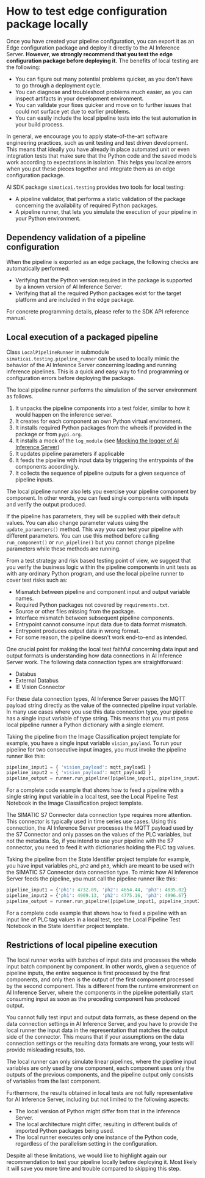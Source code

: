 # How to test edge configuration package locally

​Once you have created your pipeline configuration, you can export it as an Edge configuration package and deploy it directly to the AI Inference Server.
**However, we strongly recommend that you test the edge configuration package before deploying it.**
The benefits of local testing are the following:

- You can figure out many potential problems quicker, as you don't have to go through a deployment cycle.
- You can diagnose and troubleshoot problems much easier, as you can inspect artifacts in your development environment.
- You can validate your fixes quicker and move on to further issues that could not surface yet due to earlier problems.
- You can easily include the local pipeline tests into the test automation in your build process.

In general, we encourage you to apply state-of-the-art software engineering practices, such as unit testing and test driven development.
This means that ideally you have already in place automated unit or even integration tests that make sure that the Python code and the
saved models work according to expectations in isolation. This helps you localize errors when you put these pieces together and integrate them as an edge configuration package.

AI SDK package `simaticai.testing` provides two tools for local testing:

- A pipeline validator, that performs a static validation of the package concerning the availability of required
  Python packages.
- A pipeline runner, that lets you simulate the execution of your pipeline in your Python environment.

## Dependency validation of a pipeline configuration

When the pipeline is exported as an edge package, the following checks are automatically performed:

- Verifying that the Python version required in the package is supported by a known version of AI Inference Server.
- Verifying that all the required Python packages exist for the target platform and are included in the edge package.

For concrete programming details, please refer to the SDK API reference manual.

## Local execution of a packaged pipeline

Class `LocalPipelineRunner` in submodule `simaticai.testing.pipeline_runner` can be used to locally mimic the behavior of the AI Inference Server concerning loading and running inference pipelines. This is a quick and easy way to find programming or configuration errors before deploying the package.

The local pipeline runner performs the simulation of the server environment as follows.

1. It unpacks the pipeline components into a test folder, similar to how it would happen on the inference server.
2. It creates for each component an own Python virtual environment.
3. It installs required Python packages from the wheels if provided in the package or from `pypi.org`.
4. It installs a mock of the `log_module` (see [Mocking the logger of AI Inference Server](17-mock-inference-server-logging.md))
5. It updates pipeline parameters if applicable
6. It feeds the pipeline with input data by triggering the entrypoints of the components accordingly.
7. It collects the sequence of pipeline outputs for a given sequence of pipeline inputs.

The local pipeline runner also lets you exercise your pipeline component by component. In other words, you can feed single components with inputs and verify the output produced.

If the pipeline has parameters, they will be supplied with their default values. You can also change parameter values using the `update_parameters()` method. This way you can test your pipeline with different parameters. You can use this method before calling `run_component()` or `run_pipeline()` but you cannot change pipeline parameters while these methods
are running.

From a test strategy and risk based testing point of view, we suggest that you verify the business logic within the pipeline components in unit tests as with any ordinary Python program, and use the local pipeline runner to cover test risks such as:

- Mismatch between pipeline and component input and output variable names.
- Required Python packages not covered by `requirements.txt`.
- Source or other files missing from the package.
- Interface mismatch between subsequent pipeline components.
- Entrypoint cannot consume input data due to data format mismatch.
- Entrypoint produces output data in wrong format.
- For some reason, the pipeline doesn't work end-to-end as intended.

One crucial point for making the local test faithful concerning data input and output formats is understanding how data connections in AI Inference
Server work. The following data connection types are straightforward:

- Databus
- External Databus
- IE Vision Connector

For these data connection types, AI Inference Server passes the MQTT payload string directly as the value of the connected pipeline input variable. In many use cases where you use this data connection type, your pipeline has a single input variable of type string. This means that you must pass local pipeline runner a Python dictionary with a single element.

Taking the pipeline from the Image Classification project template for example, you have a single input variable `vision_payload`. To run your
pipeline for two consecutive input images, you must invoke the pipeline runner like this:

```python
pipeline_input1 = { 'vision_payload': mqtt_payload1 }
pipeline_input2 = { 'vision_payload': mqtt_payload2 }
pipeline_output = runner.run_pipeline([pipeline_input1, pipeline_input2])
```

For a complete code example that shows how to feed a pipeline with a single string input variable in a local test, see the Local Pipeline Test Notebook in the Image Classification project template.

​The SIMATIC S7 Connector data connection type requires more attention. This connector is typically used in time series use cases. Using this connection, the AI Inference Server processes the MQTT payload used by the S7 Connector and only passes on the values of the PLC variables, but not the metadata. So, if you intend to use your pipeline with the S7 connector, you need to feed it with dictionaries holding the PLC tag values.

Taking the pipeline from the State Identifier project template for example, you have input variables `ph1`, `ph2` and `ph3`, which are meant to
be used with the SIMATIC S7 Connector data connection type. To mimic how AI Inference Server feeds the pipeline, you must call the pipeline
runner like this:

```python
pipeline_input1 = {'ph1': 4732.89, 'ph2': 4654.44, 'ph3': 4835.02}
pipeline_input2 = {'ph1': 4909.13, 'ph2': 4775.16, 'ph3': 4996.67}
pipeline_output = runner.run_pipeline([pipeline_input1, pipeline_input2])
```

For a complete code example that shows how to feed a pipeline with an input line of PLC tag values in a local test, see the Local Pipeline Test Notebook in the State Identifier project template.

## Restrictions of local pipeline execution

The local runner works with batches of input data and processes the whole input batch component by component. In other words, given a sequence
of pipeline inputs, the entire sequence is first processed by the first components, and only then is the output of the first component processed
by the second component. This is different from the runtime environment on AI Inference Server, where the components in the pipeline potentially
start consuming input as soon as the preceding component has produced output.

You cannot fully test input and output data formats, as these depend on the data connection settings in AI Inference Server, and you have to provide
the local runner the input data in the representation that matches the output side of the connector. This means that if your assumptions
on the data connection settings or the resulting data formats are wrong, your tests will provide misleading results, too.

The local runner can only simulate linear pipelines, where the pipeline input variables are only used by one component, each component uses only the outputs of the previous components, and the pipeline output only consists of variables from the last component.

Furthermore, the results obtained in local tests are not fully representative for AI Inference Server, including but not limited to the following aspects:

- The local version of Python might differ from that in the Inference Server.
- The local architecture might differ, resulting in different builds of imported Python packages being used.
- The local runner executes only one instance of the Python code, regardless of the parallelism setting in the configuration.

Despite all these limitations, we would like to highlight again our recommendation to test your pipeline locally before deploying it.
Most likely it will save you more time and trouble compared to skipping this step.
